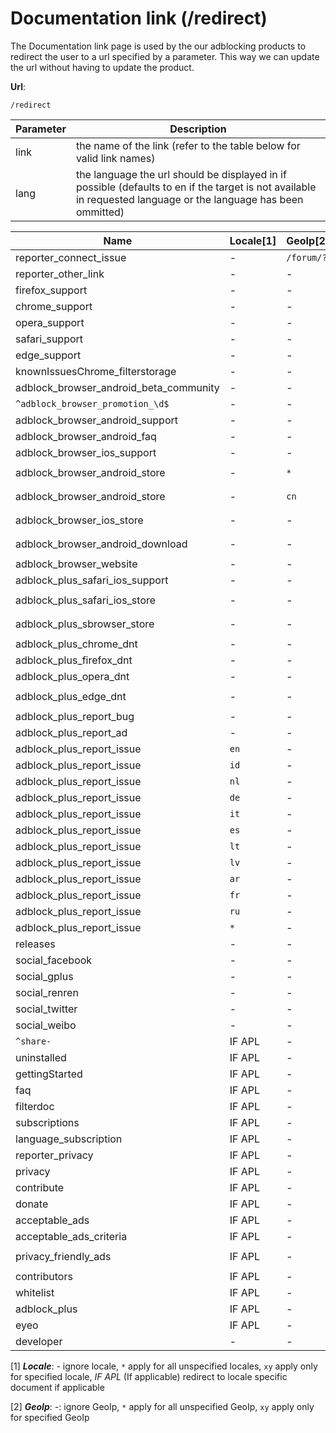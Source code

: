 Documentation link (/redirect)
========================

The Documentation link page is used by the our adblocking products to redirect the user to a url specified by a parameter. This way we can update the url without having to update the product.

**Url**:

```
/redirect
```

|Parameter|Description|
|---------|-----------|
|link|the name of the link (refer to the table below for valid link names)|
|lang|the language the url should be displayed in if possible (defaults to en if the target is not available in requested language or the language has been ommitted)|



|Name|Locale[1]|GeoIp[2]|target url|
|----|------|-----|----------|
|reporter_connect_issue|-|`/forum/?`|
|reporter_other_link|-|-|`/forum/?`|
|firefox_support|-|-|`/forum/viewforum.php?f=1?`|
|chrome_support|-|-|`/forum/viewforum.php?f=10?`|
|opera_support|-|-|`/forum/viewforum.php?f=14?`|
|safari_support|-|-|`/forum/viewforum.php?f=18?`|
|edge_support|-|-|`/forum/viewforum.php?f=27?`|
|knownIssuesChrome_filterstorage|-|-|`/forum/viewtopic.php?t=23597?`|
|adblock_browser_android_beta_community|-|-|`https://plus.google.com/communities/104936844759781288661?`|
|`^adblock_browser_promotion_\d$`|-|-|`https://adblockplus.org/adblock-browser`|
|adblock_browser_android_support|-|-|`/forum/viewforum.php?f=24?`|
|adblock_browser_android_faq|-|-|`/forum/viewforum.php?f=24?`|
|adblock_browser_ios_support|-|-|`/forum/viewforum.php?f=25?`|
|adblock_browser_android_store|-|`*`|`https://play.google.com/store/apps/details?id=org.adblockplus.browser`|
|adblock_browser_android_store|-|`cn`|`https://downloads.adblockplus.org/adblockbrowser-1.1.0-arm.apk`|
|adblock_browser_ios_store|-|-|`https://geo.itunes.apple.com/us/app/adblock-browser-best-ad-blocker/id1015653330?mt=8?`|
|adblock_browser_android_download|-|-|`https://downloads.adblockplus.org/adblockbrowser-1.1.0-arm.apk`|
|adblock_browser_website|-|-|`https://adblockplus.org/adblock-browser`|
|adblock_plus_safari_ios_support|-|-|`/forum/viewforum.php?f=26?`|
|adblock_plus_safari_ios_store|-|-|`https://itunes.apple.com/app/adblock-plus-abp/id1028871868?`|
|adblock_plus_sbrowser_store|-|-|`https://play.google.com/store/apps/details?id=org.adblockplus.adblockplussbrowser?`|
|adblock_plus_chrome_dnt|-|-|`https://support.google.com/chrome/answer/2790761`|
|adblock_plus_firefox_dnt|-|-|`https://www.mozilla.org/en-US/firefox/dnt/`|
|adblock_plus_opera_dnt|-|-|`http://help.opera.com/Windows/12.10/en/notrack.html`|
|adblock_plus_edge_dnt|-|-|`https://privacy.microsoft.com/en-us/windows-10-microsoft-edge-and-privacy`|
|adblock_plus_report_bug|-|-|`https://adblockplus.org/bugs#reporting`|
|adblock_plus_report_ad|-|-|`https://forums.lanik.us/viewforum.php?f=62`|
|adblock_plus_report_issue|`en`|-|`https://forums.lanik.us/viewforum.php?f=64`|
|adblock_plus_report_issue|`id`|-|`https://forums.lanik.us/viewforum.php?f=94`|
|adblock_plus_report_issue|`nl`|-|`https://forums.lanik.us/viewforum.php?f=100`|
|adblock_plus_report_issue|`de`|-|`https://forums.lanik.us/viewforum.php?f=90`|
|adblock_plus_report_issue|`it`|-|`https://forums.lanik.us/viewforum.php?f=96`|
|adblock_plus_report_issue|`es`|-|`https://forums.lanik.us/viewforum.php?f=103`|
|adblock_plus_report_issue|`lt`|-|`https://forums.lanik.us/viewtopic.php?f=101`|
|adblock_plus_report_issue|`lv`|-|`https://forums.lanik.us/viewforum.php?f=99`|
|adblock_plus_report_issue|`ar`|-|`https://forums.lanik.us/viewforum.php?f=98`|
|adblock_plus_report_issue|`fr`|-|`https://forums.lanik.us/viewforum.php?f=91`|
|adblock_plus_report_issue|`ru`|-|`https://forums.lanik.us/viewforum.php?f=102`|
|adblock_plus_report_issue|`*`|-|`https://forums.lanik.us/viewforum.php?f=64`|
|releases|-|-|`/releases?`|
|social_facebook|-|-|`https://www.facebook.com/adblockplus?`|
|social_gplus|-|-|`https://www.google.com/+AdblockPlus?`|
|social_renren|-|-|`http://www.renren.com/601651969?`|
|social_twitter|-|-|`https://twitter.com/adblockplus?`|
|social_weibo|-|-|`http://e.weibo.com/adblockplus/?`|
|`^share-`|IF APL|-|`https://share.adblockplus.org/$lang/?`|
|uninstalled|IF APL|-|`https://adblockplus.org/uninstalled?link=uninstalled`|
|gettingStarted|IF APL|-|`https://adblockplus.org/getting_started`|
|faq|IF APL|-|`https://adblockplus.org/faq`|
|filterdoc|IF APL|-|`https://adblockplus.org/filters`|
|subscriptions|IF APL|-|`https://adblockplus.org/subscriptions`|
|language_subscription|IF APL|-|`https://adblockplus.org/getting_started#subscription`|
|reporter_privacy|IF APL|-|`https://adblockplus.org/privacy#issue-reporter`|
|privacy|IF APL|-|`https://adblockplus.org/privacy`|
|contribute|IF APL|-|`https://adblockplus.org/contribute`|
|donate|IF APL|-|`https://adblockplus.org/donate`|
|acceptable_ads|IF APL|-|`https://adblockplus.org/acceptable-ads`|
|acceptable_ads_criteria|IF APL|-|`https://adblockplus.org/acceptable-ads#criteria`|
|privacy_friendly_ads|IF APL|-|`https://adblockplus.org/acceptable-ads#privacy-friendly-acceptable-ads`|
|contributors|IF APL|-|`https://adblockplus.org/contributors`|
|whitelist|IF APL|-|`https://adblockplus.org/faq_basics#disable`|
|adblock_plus|IF APL|-|`https://adblockplus.org`|
|eyeo|IF APL|-|`https://eyeo.com`|
|developer|-|-|`https://adblockplus.org/forum/viewforum.php?f=4`|

[1] ***Locale***: *-* ignore locale, `*` apply for all unspecified locales, `xy` apply only for specified locale, *IF APL* (If applicable) redirect to locale specific document if applicable

[2] ***GeoIp***: *-*: ignore GeoIp, `*` apply for all unspecified GeoIp, `xy` apply only for specified GeoIp
